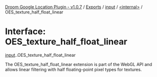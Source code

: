 [Droom Google Location Plugin - v1.0.7](../README.md) / [Exports](../modules.md) / [input](../modules/input.md) / [<internal\>](../modules/input._internal_.md) / OES\_texture\_half\_float\_linear

# Interface: OES\_texture\_half\_float\_linear

[input](../modules/input.md).[<internal>](../modules/input._internal_.md).OES_texture_half_float_linear

The OES_texture_half_float_linear extension is part of the WebGL API and allows linear filtering with half floating-point pixel types for textures.
